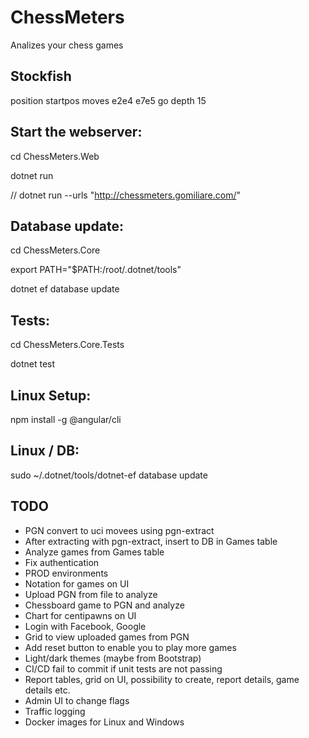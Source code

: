 # ChessMeters
Analizes your chess games

## Stockfish
position startpos moves e2e4 e7e5
go depth 15

## Start the webserver:

cd ChessMeters.Web

dotnet run

// dotnet run --urls "http://chessmeters.gomiliare.com/"

## Database update:

cd ChessMeters.Core

export PATH="$PATH:/root/.dotnet/tools"

dotnet ef database update

## Tests:

cd ChessMeters.Core.Tests

dotnet test

## Linux Setup:

npm install -g @angular/cli

## Linux / DB:

sudo ~/.dotnet/tools/dotnet-ef database update

## TODO
- PGN convert to uci movees using pgn-extract
- After extracting with pgn-extract, insert to DB in Games table
- Analyze games from Games table
- Fix authentication
- PROD environments
- Notation for games on UI
- Upload PGN from file to analyze
- Chessboard game to PGN and analyze
- Chart for centipawns on UI
- Login with Facebook, Google
- Grid to view uploaded games from PGN
- Add reset button to enable you to play more games
- Light/dark themes (maybe from Bootstrap)
- CI/CD fail to commit if unit tests are not passing
- Report tables, grid on UI, possibility to create, report details, game details etc.
- Admin UI to change flags
- Traffic logging
- Docker images for Linux and Windows
